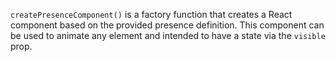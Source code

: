 `createPresenceComponent()` is a factory function that creates a React component based on the provided presence definition. This component can be used to animate any element and intended to have a state via the `visible` prop.
